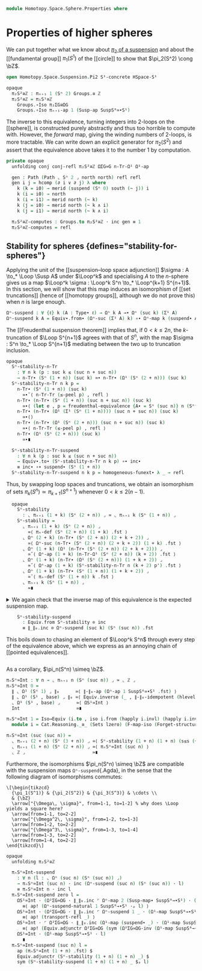 <!--
```agda
open import Algebra.Group.Instances.Integers
open import Algebra.Group.Cat.Base
open import Algebra.Group.Concrete
open import Algebra.Group.Homotopy
open import Algebra.Group

open import Cat.Functor.Base
open import Cat.Prelude

open import Data.Nat.Properties
open import Data.Set.Truncation
open import Data.Nat.Order
open import Data.Int.Base
open import Data.Nat.Base

open import Homotopy.Space.Suspension.Freudenthal
open import Homotopy.Space.Suspension.Properties
open import Homotopy.Space.Circle.Properties
open import Homotopy.Space.Suspension
open import Homotopy.Space.Circle
open import Homotopy.Space.Sphere
open import Homotopy.Conjugation
open import Homotopy.Truncation
open import Homotopy.Loopspace
open import Homotopy.HSpace
open import Homotopy.Base

import Cat.Reasoning

import Homotopy.Space.Suspension.Pi2
```
-->

```agda
module Homotopy.Space.Sphere.Properties where
```

# Properties of higher spheres

We can put together what we know about [$\pi_2$ of a suspension] and
about the [[fundamental group]] $\pi_1(S^1)$ of the [[circle]] to show
that $\pi_2(S^2) \cong \bZ$.

[$\pi_2$ of a suspension]: Homotopy.Space.Suspension.Pi2.html

```agda
open Homotopy.Space.Suspension.Pi2 S¹-concrete HSpace-S¹

opaque
  π₂S²≅ℤ : πₙ₊₁ 1 (Sⁿ 2) Groups.≅ ℤ
  π₂S²≅ℤ = π₁S¹≅ℤ
    Groups.∘Iso π₂ΣG≅ΩG
    Groups.∘Iso πₙ₊₁-ap 1 (Susp-ap SuspS⁰≃∙S¹)
```

The inverse to this equivalence, turning integers into 2-loops on the
[[sphere]], is constructed purely abstractly and thus too horrible to
compute with. However, the *forward* map, giving the winding numbers of
2-loops, is more tractable. We can write down an explicit generator for
$\pi_2(S^2)$ and assert that the equivalence above takes it to the
number $1$ by computation.

```agda
private opaque
  unfolding conj conj-refl π₂S²≅ℤ ΩΣG≃G n-Tr-Ω¹ Ω¹-ap

  gen : Path (Path ⌞ Sⁿ 2 ⌟ north north) refl refl
  gen i j = hcomp (∂ i ∨ ∂ j) λ where
    k (k = i0) → merid (suspend (Sⁿ 0) south (~ j)) i
    k (i = i0) → north
    k (i = i1) → merid north (~ k)
    k (j = i0) → merid north (~ k ∧ i)
    k (j = i1) → merid north (~ k ∧ i)

  π₂S²≅ℤ-computes : Groups.to π₂S²≅ℤ · inc gen ≡ 1
  π₂S²≅ℤ-computes = refl
```

<!--
```agda
  {-
  Checking Homotopy.Space.Sphere.Properties (…).
  Total                                            6,655ms
  Homotopy.Space.Sphere.Properties.π₂S²≅ℤ-computes 1,073ms
  -}
```
-->

## Stability for spheres {defines="stability-for-spheres"}

Applying the unit of the [[suspension–loop space adjunction]] $\sigma :
A \to_* \Loop \Susp A$ under $\Loop^k$ and specialising $A$ to the
$n$-sphere gives us a map $\Loop^k \sigma : \Loop^k S^n \to_*
\Loop^{k+1} S^{n+1}$. In this section, we will show that this map induces
an isomorphism of [[set truncations]] (hence of [[homotopy groups]],
although we do not prove this) when $n$ is large enough.

```agda
Ωⁿ-suspend : ∀ {ℓ} k (A : Type∙ ℓ) → Ωⁿ k A →∙ Ωⁿ (suc k) (Σ¹ A)
Ωⁿ-suspend k A = Equiv∙.from∙ (Ωⁿ-suc (Σ¹ A) k) ∘∙ Ωⁿ-map k (suspend∙ A)
```

<!--
```agda
Ωⁿ-suspend-natural
  : ∀ {ℓa ℓb} {A : Type∙ ℓa} {B : Type∙ ℓb} k (f : A →∙ B)
  → Ωⁿ-map (suc k) (Susp-map∙ f) ∘∙ Ωⁿ-suspend k A
  ≡ Ωⁿ-suspend k B ∘∙ Ωⁿ-map k f
Ωⁿ-suspend-natural {A = A} {B = B} k f = homogeneous-funext∙ λ l →
  Ωⁿ-map (suc k) (Susp-map∙ f) · (Equiv∙.from∙ (Ωⁿ-suc (Σ¹ A) k) · (Ωⁿ-map k (suspend∙ A) · l))
    ≡⟨ Equiv.adjunctl (Ωⁿ-suc _ k .fst) (Ω-suc-natural k (Susp-map∙ f) ·ₚ _) ⟩
  Equiv∙.from∙ (Ωⁿ-suc (Σ¹ B) k) · ⌜ Ωⁿ-map k (Ω¹-map (Susp-map∙ f)) · (Ωⁿ-map k (suspend∙ A) · l) ⌝
    ≡⟨ ap! (Ωⁿ-map-∘ k _ (suspend∙ A) ·ₚ l) ⟩
  Equiv∙.from∙ (Ωⁿ-suc (Σ¹ B) k) · (Ωⁿ-map k ⌜ Ω¹-map (Susp-map∙ f) ∘∙ suspend∙ A ⌝ · l)
    ≡⟨ ap! (suspend∙-natural f) ⟩
  Equiv∙.from∙ (Ωⁿ-suc (Σ¹ B) k) · ⌜ Ωⁿ-map k (suspend∙ B ∘∙ f) · l ⌝
    ≡˘⟨ ap¡ (Ωⁿ-map-∘ k (suspend∙ B) f ·ₚ l) ⟩
  Equiv∙.from∙ (Ωⁿ-suc (Σ¹ B) k) · (Ωⁿ-map k (suspend∙ B) · (Ωⁿ-map k f · l))
    ∎
```
-->

The [[Freudenthal suspension theorem]] implies that, if $0 < k \le 2n$,
the $k$-truncation of $\Loop S^{n+1}$ agrees with that of $S^n$, with
the map $\sigma : S^n \to_* \Loop S^{n+1}$ mediating between the two
up to truncation inclusion.

```agda
opaque
  Sⁿ-stability-n-Tr
    : ∀ n k (p : suc k ≤ (suc n + suc n))
    → n-Tr∙ (Sⁿ (1 + n)) (suc k) ≃∙ n-Tr∙ (Ω¹ (Sⁿ (2 + n))) (suc k)
  Sⁿ-stability-n-Tr n k p =
    n-Tr∙ (Sⁿ (1 + n)) (suc k)
      ≃∙˘⟨ n-Tr-Tr (≤-peel p) , refl ⟩
    n-Tr∙ (n-Tr∙ (Sⁿ (1 + n)) (suc n + suc n)) (suc k)
      ≃∙⟨ (let e , p = freudenthal-equivalence {A∙ = Sⁿ (suc n)} n (Sⁿ⁻¹-is-connected (2 + n)) in n-Tr-ap {n = k} e , ap n-Tr.inc p) ⟩
    n-Tr∙ (n-Tr∙ (Ω¹ (Σ¹ (Sⁿ (1 + n)))) (suc n + suc n)) (suc k)
      ≃∙⟨⟩
    n-Tr∙ (n-Tr∙ (Ω¹ (Sⁿ (2 + n))) (suc n + suc n)) (suc k)
      ≃∙⟨ n-Tr-Tr (≤-peel p) , refl ⟩
    n-Tr∙ (Ω¹ (Sⁿ (2 + n))) (suc k)
      ≃∙∎

  Sⁿ-stability-n-Tr-suspend
    : ∀ n k (p : suc k ≤ (suc n + suc n))
    → Equiv∙.to∙ (Sⁿ-stability-n-Tr n k p) ∘∙ inc∙
    ≡ inc∙ ∘∙ suspend∙ (Sⁿ (1 + n))
  Sⁿ-stability-n-Tr-suspend n k p = homogeneous-funext∙ λ _ → refl
```

Thus, by swapping loop spaces and truncations, we obtain
an isomorphism of sets $\pi_k(S^n) \simeq \pi_{k+1}(S^{n+1})$ whenever
$0 < k \le 2(n-1)$.

<!--
```agda
module _ n k (p : suc k ≤ n + n) where
  private abstract
    p' : suc (k + 2) ≤ suc n + suc n
    p' = s≤s
       $ ≤-trans (≤-refl' (+-commutative k 2))
       $ ≤-trans (s≤s p)
       $ ≤-refl' (+-commutative (suc n) n)
```
-->

```agda
  opaque
    Sⁿ-stability
      : ⌞ πₙ₊₁ (1 + k) (Sⁿ (2 + n)) ⌟ ≃ ⌞ πₙ₊₁ k (Sⁿ (1 + n)) ⌟
    Sⁿ-stability =
      ⌞ πₙ₊₁ (1 + k) (Sⁿ (2 + n)) ⌟
        ≃⟨ πₙ-def (Sⁿ (2 + n)) (1 + k) .fst ⟩
      ⌞ Ωⁿ (2 + k) (n-Tr∙ (Sⁿ (2 + n)) (2 + k + 2)) ⌟
        ≃⟨ Ωⁿ-suc (n-Tr∙ (Sⁿ (2 + n)) (2 + k + 2)) (1 + k) .fst ⟩
      ⌞ Ωⁿ (1 + k) (Ω¹ (n-Tr∙ (Sⁿ (2 + n)) (2 + k + 2))) ⌟
        ≃˘⟨ Ωⁿ-ap (1 + k) (n-Tr-Ω¹ (Sⁿ (2 + n)) (k + 2)) .fst ⟩
      ⌞ Ωⁿ (1 + k) (n-Tr∙ (Ω¹ (Sⁿ (2 + n))) (1 + k + 2)) ⌟
        ≃˘⟨ Ωⁿ-ap (1 + k) (Sⁿ-stability-n-Tr n (k + 2) p') .fst ⟩
      ⌞ Ωⁿ (1 + k) (n-Tr∙ (Sⁿ (1 + n)) (1 + k + 2)) ⌟
        ≃˘⟨ πₙ-def (Sⁿ (1 + n)) k .fst ⟩
      ⌞ πₙ₊₁ k (Sⁿ (1 + n)) ⌟
        ≃∎
```

<details>
<summary>
We again check that the inverse map of this equivalence is the expected
suspension map.

```agda
    Sⁿ-stability-suspend
      : Equiv.from Sⁿ-stability ⊙ inc
      ≡ ∥_∥₀.inc ⊙ Ωⁿ-suspend (suc k) (Sⁿ (suc n)) .fst
```

This boils down to chasing an element of $\Loop^k S^n$ through every step
of the equivalence above, which we express as an annoying chain of
[[pointed equivalences]].
</summary>

```agda
    Sⁿ-stability-suspend = ext λ l → trace l .snd where
      trace
        : (l : ⌞ Ωⁿ (1 + k) (Sⁿ (1 + n)) ⌟)
        →  (⌞ πₙ₊₁ k (Sⁿ (1 + n)) ⌟ , inc l)
        ≃∙ (⌞ πₙ₊₁ (1 + k) (Sⁿ (2 + n)) ⌟ , inc (Ωⁿ-suspend (suc k) (Sⁿ (suc n)) · l))
      trace l =
        ⌞ πₙ₊₁ k (Sⁿ (1 + n)) ⌟ ,
          inc l
            ≃∙⟨ πₙ-def (Sⁿ (1 + n)) k .fst , πₙ-def-inc _ k l ⟩
        ⌞ Ωⁿ (1 + k) (n-Tr∙ (Sⁿ (1 + n)) (1 + k + 2)) ⌟ ,
          Ωⁿ-map (1 + k) inc∙ · l
            ≃∙⟨ Ωⁿ-ap (1 + k) (Sⁿ-stability-n-Tr n (k + 2) p') .fst
              , (Ωⁿ-map-∘ (1 + k) (Equiv∙.to∙ (Sⁿ-stability-n-Tr n (k + 2) p')) inc∙ ·ₚ l)
              ∙ ap (λ x → Ωⁿ-map (1 + k) x · l) (Sⁿ-stability-n-Tr-suspend n (k + 2) p') ⟩
        ⌞ Ωⁿ (1 + k) (n-Tr∙ (Ω¹ (Sⁿ (2 + n))) (1 + k + 2)) ⌟ ,
          Ωⁿ-map (1 + k) (inc∙ ∘∙ suspend∙ _) · l
            ≃∙⟨ Ωⁿ-ap (1 + k) (n-Tr-Ω¹ (Sⁿ (2 + n)) (k + 2)) .fst
              , Ωⁿ-map-∘ (1 + k) (Equiv∙.to∙ (n-Tr-Ω¹ _ (k + 2))) _ ·ₚ l ⟩
        ⌞ Ωⁿ (1 + k) (Ω¹ (n-Tr∙ (Sⁿ (2 + n)) (2 + k + 2))) ⌟ ,
          Ωⁿ-map (1 + k) (Equiv∙.to∙ (n-Tr-Ω¹ _ (k + 2)) ∘∙ inc∙ ∘∙ suspend∙ _) · l
            ≃∙⟨ id≃
              , ap (λ x → Ωⁿ-map (1 + k) x · l)
                ( sym (∘∙-assoc (Equiv∙.to∙ (n-Tr-Ω¹ _ (k + 2))) inc∙ (suspend∙ _))
                ∙ ap (_∘∙ suspend∙ _) (n-Tr-Ω¹-inc _ (k + 2)))
              ∙ sym (Ωⁿ-map-∘ (1 + k) _ _ ·ₚ l) ⟩
        ⌞ Ωⁿ (1 + k) (Ω¹ (n-Tr∙ (Sⁿ (2 + n)) (2 + k + 2))) ⌟ ,
          Ωⁿ-map (1 + k) (Ω¹-map inc∙) · (Ωⁿ-map (1 + k) (suspend∙ _) · l)
            ≃∙˘⟨ Ωⁿ-suc (n-Tr∙ (Sⁿ (2 + n)) (2 + k + 2)) (1 + k) .fst
               , Ω-suc-natural (1 + k) inc∙ ·ₚ _ ⟩
        ⌞ Ωⁿ (2 + k) (n-Tr∙ (Sⁿ (2 + n)) (2 + k + 2)) ⌟ ,
          Ωⁿ-map (2 + k) inc∙ · (Ωⁿ-suspend (suc k) (Sⁿ (suc n)) · l)
            ≃∙˘⟨ πₙ-def (Sⁿ (2 + n)) (1 + k) .fst
               , πₙ-def-inc _ (suc k) _ ⟩
        ⌞ πₙ₊₁ (1 + k) (Sⁿ (2 + n)) ⌟ ,
          inc (Ωⁿ-suspend (suc k) (Sⁿ (suc n)) · l)
            ≃∙∎
```
</details>

As a corollary, $\pi_n(S^n) \simeq \bZ$.

```agda
πₙSⁿ≃Int : ∀ n → ⌞ πₙ₊₁ n (Sⁿ (suc n)) ⌟ ≃ ⌞ ℤ ⌟
πₙSⁿ≃Int 0 =
  ∥ ⌞ Ω¹ (Sⁿ 1) ⌟ ∥₀      ≃⟨ ∥-∥₀-ap (Ωⁿ-ap 1 SuspS⁰≃∙S¹ .fst) ⟩
  ∥ ⌞ Ω¹ (S¹ , base) ⌟ ∥₀ ≃⟨ Equiv.inverse (_ , ∥-∥₀-idempotent (hlevel 2)) ⟩
  ⌞ Ω¹ (S¹ , base) ⌟      ≃⟨ ΩS¹≃Int ⟩
  Int                     ≃∎

πₙSⁿ≃Int 1 = Iso→Equiv (i.to , iso i.from (happly i.invl) (happly i.invr)) where
  module i = Cat.Reasoning._≅_ (Sets lzero) (F-map-iso (Forget-structure _) π₂S²≅ℤ)

πₙSⁿ≃Int (suc (suc n)) =
  ⌞ πₙ₊₁ (2 + n) (Sⁿ (3 + n)) ⌟ ≃⟨ Sⁿ-stability (1 + n) (1 + n) (s≤s (+-≤r n (1 + n))) ⟩
  ⌞ πₙ₊₁ (1 + n) (Sⁿ (2 + n)) ⌟ ≃⟨ πₙSⁿ≃Int (suc n) ⟩
  ⌞ ℤ ⌟                         ≃∎
```

Furthermore, the isomorphisms $\pi_n(S^n) \simeq \bZ$ are compatible
with the suspension maps `Ωⁿ-suspend`{.Agda}, in the sense that the
following diagram of isomorphisms commutes:

~~~{.quiver}
\[\begin{tikzcd}
  {\pi_1(S^1)} & {\pi_2(S^2)} & {\pi_3(S^3)} & \cdots \\
  & {\bZ}
  \arrow["{\Omega\, \sigma}", from=1-1, to=1-2] % why does \Loop yields a square here?
  \arrow[from=1-1, to=2-2]
  \arrow["{\Omega^2\, \sigma}", from=1-2, to=1-3]
  \arrow[from=1-2, to=2-2]
  \arrow["{\Omega^3\, \sigma}", from=1-3, to=1-4]
  \arrow[from=1-3, to=2-2]
  \arrow[from=1-4, to=2-2]
\end{tikzcd}\]
~~~

```agda
opaque
  unfolding π₂S²≅ℤ

  πₙSⁿ≃Int-suspend
    : ∀ n (l : ⌞ Ωⁿ (suc n) (Sⁿ (suc n)) ⌟)
    → πₙSⁿ≃Int (suc n) · inc (Ωⁿ-suspend (suc n) (Sⁿ (suc n)) · l)
    ≡ πₙSⁿ≃Int n · inc l
  πₙSⁿ≃Int-suspend zero l =
    ΩS¹≃Int · (Ω²ΣG≃ΩG · ∥_∥₀.inc ⌜ Ωⁿ-map 2 (Susp-map∙ SuspS⁰→∙S¹) · (Ωⁿ-suspend 1 (Sⁿ 1) · l) ⌝)
      ≡⟨ ap! (Ωⁿ-suspend-natural 1 SuspS⁰→∙S¹ ·ₚ l) ⟩
    ΩS¹≃Int · (Ω²ΣG≃ΩG · ∥_∥₀.inc ⌜ Ωⁿ-suspend 1 _ · (Ω¹-map SuspS⁰→∙S¹ · l) ⌝)
      ≡⟨ ap! (transport-refl _) ⟩
    ΩS¹≃Int · ⌜ Ω²ΣG≃ΩG · ∥_∥₀.inc (Ω¹-map (suspend∙ _) · (Ω¹-map SuspS⁰→∙S¹ · l)) ⌝
      ≡⟨ ap! (Equiv.adjunctr Ω²ΣG≃ΩG (sym (Ω²ΣG≃ΩG-inv (Ω¹-map SuspS⁰→∙S¹ · l)))) ⟩
    ΩS¹≃Int · (Ω¹-map SuspS⁰→∙S¹ · l)
      ∎
  πₙSⁿ≃Int-suspend (suc n) l =
    ap (πₙSⁿ≃Int (1 + n) .fst) $
    Equiv.adjunctr (Sⁿ-stability (1 + n) (1 + n) _) $
    sym (Sⁿ-stability-suspend (1 + n) (1 + n) _ $ₚ l)
```
